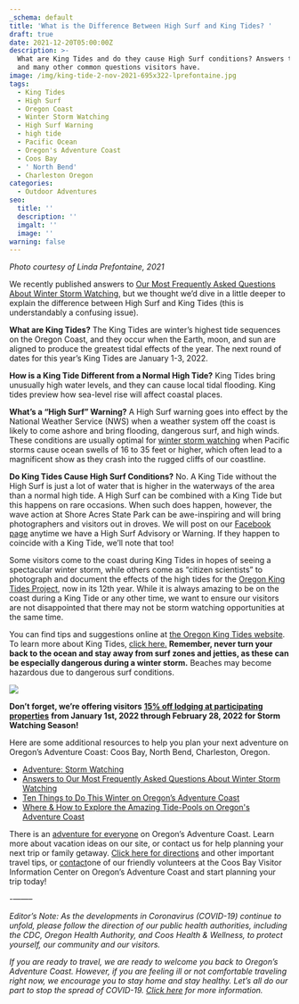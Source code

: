 ```yaml
---
_schema: default
title: 'What is the Difference Between High Surf and King Tides? '
draft: true
date: 2021-12-20T05:00:00Z
description: >-
  What are King Tides and do they cause High Surf conditions? Answers to these
  and many other common questions visitors have.
image: /img/king-tide-2-nov-2021-695x322-lprefontaine.jpg
tags:
  - King Tides
  - High Surf
  - Oregon Coast
  - Winter Storm Watching
  - High Surf Warning
  - high tide
  - Pacific Ocean
  - Oregon's Adventure Coast
  - Coos Bay
  - ' North Bend'
  - Charleston Oregon
categories:
  - Outdoor Adventures
seo:
  title: ''
  description: ''
  imgalt: ''
  image: ''
warning: false
---
```

*Photo courtesy of Linda Prefontaine, 2021*

We recently published answers to [Our Most Frequently Asked Questions About Winter Storm Watching](https://www.oregonsadventurecoast.com/blog/answers-to-our-most-frequently-asked-questions-about-winter-storm-watching/), but we thought we’d dive in a little deeper to explain the difference between High Surf and King Tides (this is understandably a confusing issue).

**What are King Tides?** The King Tides are winter’s highest tide sequences on the Oregon Coast, and they occur when the Earth, moon, and sun are aligned to produce the greatest tidal effects of the year. The next round of dates for this year’s King Tides are January 1-3, 2022.

**How is a King Tide Different from a Normal High Tide?** King Tides bring unusually high water levels, and they can cause local tidal flooding. King tides preview how sea-level rise will affect coastal places.

**What’s a “High Surf” Warning?** A High Surf warning goes into effect by the National Weather Service (NWS) when a weather system off the coast is likely to come ashore and bring flooding, dangerous surf, and high winds. These conditions are usually optimal for [winter storm watching](https://www.oregonsadventurecoast.com/storm-watching/) when Pacific storms cause ocean swells of 16 to 35 feet or higher, which often lead to a magnificent show as they crash into the rugged cliffs of our coastline.

**Do King Tides Cause High Surf Conditions?** No. A King Tide without the High Surf is just a lot of water that is higher in the waterways of the area than a normal high tide. A High Surf can be combined with a King Tide but this happens on rare occasions. When such does happen, however, the wave action at Shore Acres State Park can be awe-inspiring and will bring photographers and visitors out in droves. We will post on our [Facebook page](https://www.facebook.com/OregonsAdventureCoast) anytime we have a High Surf Advisory or Warning. If they happen to coincide with a King Tide, we’ll note that too!

Some visitors come to the coast during King Tides in hopes of seeing a spectacular winter storm, while others come as “citizen scientists” to photograph and document the effects of the high tides for the [Oregon King Tides Project](https://kcby.com/search?find=Oregon%20King%20Tides%20Project), now in its 12th year. While it is always amazing to be on the coast during a King Tide or any other time, we want to ensure our visitors are not disappointed that there may not be storm watching opportunities at the same time.

You can find tips and suggestions online at [the Oregon King Tides website](https://www.oregonkingtides.net/). To learn more about King Tides, [click here.](https://www.epa.gov/sites/default/files/2014-04/documents/king_tides_factsheet.pdf) **Remember, never turn your back to the ocean and stay away from surf zones and jetties, as these can be especially dangerous during a winter storm.** Beaches may become hazardous due to dangerous surf conditions.

![](/img/difference-between-high-surf-and-king-tidesblog-695x322.jpg)

**Don’t forget, we’re offering visitors** [**15% off lodging at participating properties**](https://www.oregonsadventurecoast.com/storm15/) **from January 1st, 2022 through February 28, 2022 for Storm Watching Season!**

Here are some additional resources to help you plan your next adventure on Oregon’s Adventure Coast: Coos Bay, North Bend, Charleston, Oregon.

* [Adventure: Storm Watching](https://www.oregonsadventurecoast.com/storm-watching/)
* [Answers to Our Most Frequently Asked Questions About Winter Storm Watching](https://www.oregonsadventurecoast.com/blog/answers-to-our-most-frequently-asked-questions-about-winter-storm-watching/)
* [Ten Things to Do This Winter on Oregon’s Adventure Coast](https://www.oregonsadventurecoast.com/blog/ten-things-to-do-this-winter-on-oregon-s-adventure-coast/)
* [Where & How to Explore the Amazing Tide-Pools on Oregon's Adventure Coast](https://www.oregonsadventurecoast.com/blog/where-how-to-explore-the-amazing-tide-pools-on-oregon-s-adventure-coast/)

There is an [adventure for everyone](https://www.oregonsadventurecoast.com/adventure) on Oregon’s Adventure Coast. Learn more about vacation ideas on our site, or contact us for help planning your next trip or family getaway. [Click here for directions](https://www.oregonsadventurecoast.com/travelers-info/) and other important travel tips, or [contact](https://www.oregonsadventurecoast.com/contact/)one of our friendly volunteers at the Coos Bay Visitor Information Center on Oregon’s Adventure Coast and start planning your trip today!

\-——–

*Editor’s Note: As the developments in Coronavirus (COVID-19) continue to unfold, please follow the direction of our public health authorities, including the CDC, Oregon Health Authority, and Coos Health & Wellness, to protect yourself, our community and our visitors.*

*If you are ready to travel, we are ready to welcome you back to Oregon’s Adventure Coast. However, if you are feeling ill or not comfortable traveling right now, we encourage you to stay home and stay healthy. Let’s all do our part to stop the spread of COVID-19.* [*Click here*](https://www.oregonsadventurecoast.com/covid-19/) *for more information.*